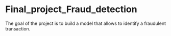 # Final_project_Fraud_detection
The goal of the project is to build a model that allows to identify a fraudulent transaction.
